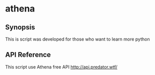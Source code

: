 # athena

## Synopsis

This is script was developed for those who want to learn more python

## API Reference
This script use Athena free API http://api.predator.wtf/
